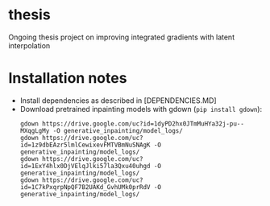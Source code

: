 # thesis
Ongoing thesis project on improving integrated gradients with latent interpolation


# Installation notes
- Install dependencies as described in [DEPENDENCIES.MD]
- Download pretrained inpainting models with gdown (`pip install gdown`):
  ```
  gdown https://drive.google.com/uc?id=1dyPD2hx0JTmMuHYa32j-pu--MXqgLgMy -O generative_inpainting/model_logs/
  gdown https://drive.google.com/uc?id=1z9dbEAzr5lmlCewixevFMTVBmNuSNAgK -O generative_inpainting/model_logs/
  gdown https://drive.google.com/uc?id=1ExY4hlx0DjVElqJlki57la3Qxu40uhgd -O generative_inpainting/model_logs/
  gdown https://drive.google.com/uc?id=1C7kPxqrpNpQF7B2UAKd_GvhUMk0prRdV -O generative_inpainting/model_logs/
  ```

